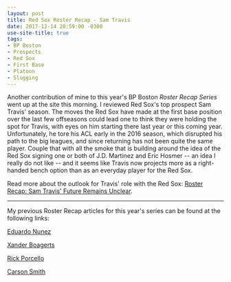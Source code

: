 ```yaml
---
layout: post
title: Red Sox Roster Recap - Sam Travis
date: 2017-12-14 20:59:00 -0300
use-site-title: true
tags:
- BP Boston
- Prospects
- Red Sox
- First Base
- Platoon
- Slugging
---
```


Another contribution of mine to this year's BP Boston *Roster Recap Series* went up at the site this morning. I reviewed Red Sox's
top prospect Sam Travis' season. The moves the Red Sox have made at the first base position over the last few offseasons could 
lead one to think they were holding the spot for Travis, with eyes on him starting there last year or this coming year. Unfortunately,
he tore his ACL early in the 2016 season, which disrupted his path to the big leagues, and since returning has not been quite the same
player. Couple that with all the smoke that is building around the idea of the Red Sox signing one or both of J.D. Martinez and Eric
Hosmer -- an idea I really do not like -- and it seems like Travis now projects more as a right-handed bench option than as an 
everyday player for the Red Sox.

Read more about the outlook for Travis' role with the Red Sox: <a href = "http://boston.locals.baseballprospectus.com/2017/12/14/roster-recap-sam-travis-future-remains-unclear/" target = "_blank"> Roster Recap: Sam Travis' Future Remains Unclear</a>.

---

My previous Roster Recap articles for this year's series can be found at the following links:

<a href = "http://www.cteeter.ca/blog/2017-11-09-red-sox-roster-recap-bp-boston-eduardo-nunez/" target = "_blank">Eduardo Nunez</a><br>

<a href = "http://www.cteeter.ca/blog/2017-11-16-red-sox-roster-recap-bp-boston-xander-bogaerts/" target = "_blank">Xander Boagerts</a><br>

<a href = "http://www.cteeter.ca/blog/2017-12-01-red-sox-roster-recap-bp-boston-rick-porcello/" target = "_blank">Rick Porcello</a><br>

<a href = "http://www.cteeter.ca/blog/2017-12-08-red-sox-roster-recap-bp-boston-carson-smith/" target = "_blank">Carson Smith</a><br>
